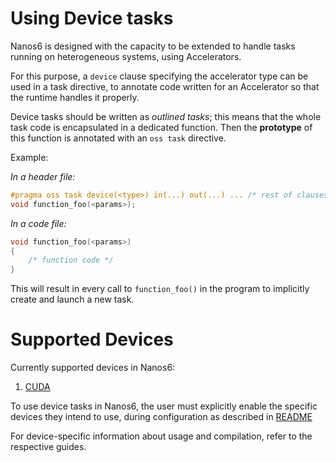 # Using Device tasks

Nanos6 is designed with the capacity to be extended to handle tasks running on
heterogeneous systems, using Accelerators.

For this purpose, a `device` clause specifying the accelerator type can be used in a
task directive, to annotate code written for an Accelerator so that the runtime handles
it properly.

Device tasks should be written as *outlined tasks*; this means that the whole
task code is encapsulated in a dedicated function. Then the **prototype** of this
function is annotated with an `oss task` directive.

Example:

*In a header file:*

```c
#pragma oss task device(<type>) in(...) out(...) ... /* rest of clauses */
void function_foo(<params>);
```

*In a code file:*

```c
void function_foo(<params>)
{
	/* function code */
}
```

This will result in every call to `function_foo()` in the program to implicitly
create and launch a new task.

# Supported Devices

Currently supported devices in Nanos6:

1. [CUDA](CUDA.md)

To use device tasks in Nanos6, the user must explicitly enable the specific devices they intend
to use, during configuration as described in [README](README.md)

For device-specific information about usage and compilation, refer to the respective guides.
